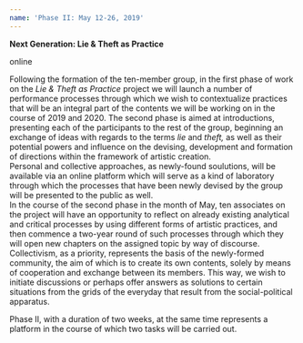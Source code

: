 ```yaml
---
name: 'Phase II: May 12-26, 2019'
---
```

**Next Generation: Lie & Theft as Practice**

online

Following the formation of the ten-member group, in the first phase of work on the _Lie & Theft as Practice_ project we will launch a number of performance processes through which we wish to contextualize practices that will be an integral part of the contents we will be working on in the course of 2019 and 2020. The second phase is aimed at introductions, presenting each of the participants to the rest of the group, beginning an exchange of ideas with regards to the terms _lie_ and _theft,_ as well as their potential powers and influence on the devising, development and formation of directions within the framework of artistic creation.\
Personal and collective approaches, as newly-found soulutions, will be available via an online platform which will serve as a kind of laboratory through which the processes that have been newly devised by the group will be presented to the public as well.  In the course of the second phase in the month of May, ten associates on the project will have an opportunity to reflect on already existing analytical and critical processes by using different forms of artistic practices, and then commence a two-year round of such processes through which they will open new chapters on the assigned topic by way of discourse.\
Collectivism, as a priority, represents the basis of the newly-formed community, the aim of which is to create its own contents, solely by means of cooperation and exchange between its members. This way, we wish to initiate discussions or perhaps offer answers as solutions to certain situations from the grids of the everyday that result from the social-political apparatus.

Phase II, with a duration of two weeks, at the same time represents a platform in the course of which two tasks will be carried out.
